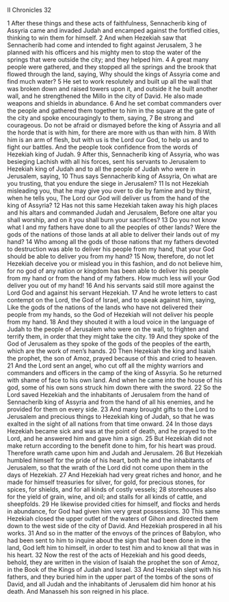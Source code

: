 II Chronicles 32

1	After these things and these acts of faithfulness, Sennacherib king of Assyria came and invaded Judah and encamped against the fortified cities, thinking to win them for himself.
2	And when Hezekiah saw that Sennacherib had come and intended to fight against Jerusalem,
3	he planned with his officers and his mighty men to stop the water of the springs that were outside the city; and they helped him.
4	A great many people were gathered, and they stopped all the springs and the brook that flowed through the land, saying, Why should the kings of Assyria come and find much water?
5	He set to work resolutely and built up all the wall that was broken down and raised towers upon it, and outside it he built another wall, and he strengthened the Millo in the city of David. He also made weapons and shields in abundance.
6	And he set combat commanders over the people and gathered them together to him in the square at the gate of the city and spoke encouragingly to them, saying,
7	Be strong and courageous. Do not be afraid or dismayed before the king of Assyria and all the horde that is with him, for there are more with us than with him.
8	With him is an arm of flesh, but with us is the Lord our God, to help us and to fight our battles. And the people took confidence from the words of Hezekiah king of Judah.
9	After this, Sennacherib king of Assyria, who was besieging Lachish with all his forces, sent his servants to Jerusalem to Hezekiah king of Judah and to all the people of Judah who were in Jerusalem, saying,
10	Thus says Sennacherib king of Assyria, On what are you trusting, that you endure the siege in Jerusalem?
11	Is not Hezekiah misleading you, that he may give you over to die by famine and by thirst, when he tells you, The Lord our God will deliver us from the hand of the king of Assyria?
12	Has not this same Hezekiah taken away his high places and his altars and commanded Judah and Jerusalem, Before one altar you shall worship, and on it you shall burn your sacrifices?
13	Do you not know what I and my fathers have done to all the peoples of other lands? Were the gods of the nations of those lands at all able to deliver their lands out of my hand?
14	Who among all the gods of those nations that my fathers devoted to destruction was able to deliver his people from my hand, that your God should be able to deliver you from my hand?
15	Now, therefore, do not let Hezekiah deceive you or mislead you in this fashion, and do not believe him, for no god of any nation or kingdom has been able to deliver his people from my hand or from the hand of my fathers. How much less will your God deliver you out of my hand!
16	And his servants said still more against the Lord God and against his servant Hezekiah.
17	And he wrote letters to cast contempt on the Lord, the God of Israel, and to speak against him, saying, Like the gods of the nations of the lands who have not delivered their people from my hands, so the God of Hezekiah will not deliver his people from my hand.
18	And they shouted it with a loud voice in the language of Judah to the people of Jerusalem who were on the wall, to frighten and terrify them, in order that they might take the city.
19	And they spoke of the God of Jerusalem as they spoke of the gods of the peoples of the earth, which are the work of men’s hands.
20	Then Hezekiah the king and Isaiah the prophet, the son of Amoz, prayed because of this and cried to heaven.
21	And the Lord sent an angel, who cut off all the mighty warriors and commanders and officers in the camp of the king of Assyria. So he returned with shame of face to his own land. And when he came into the house of his god, some of his own sons struck him down there with the sword.
22	So the Lord saved Hezekiah and the inhabitants of Jerusalem from the hand of Sennacherib king of Assyria and from the hand of all his enemies, and he provided for them on every side.
23	And many brought gifts to the Lord to Jerusalem and precious things to Hezekiah king of Judah, so that he was exalted in the sight of all nations from that time onward.
24	In those days Hezekiah became sick and was at the point of death, and he prayed to the Lord, and he answered him and gave him a sign.
25	But Hezekiah did not make return according to the benefit done to him, for his heart was proud. Therefore wrath came upon him and Judah and Jerusalem.
26	But Hezekiah humbled himself for the pride of his heart, both he and the inhabitants of Jerusalem, so that the wrath of the Lord did not come upon them in the days of Hezekiah.
27	And Hezekiah had very great riches and honor, and he made for himself treasuries for silver, for gold, for precious stones, for spices, for shields, and for all kinds of costly vessels;
28	storehouses also for the yield of grain, wine, and oil; and stalls for all kinds of cattle, and sheepfolds.
29	He likewise provided cities for himself, and flocks and herds in abundance, for God had given him very great possessions.
30	This same Hezekiah closed the upper outlet of the waters of Gihon and directed them down to the west side of the city of David. And Hezekiah prospered in all his works.
31	And so in the matter of the envoys of the princes of Babylon, who had been sent to him to inquire about the sign that had been done in the land, God left him to himself, in order to test him and to know all that was in his heart.
32	Now the rest of the acts of Hezekiah and his good deeds, behold, they are written in the vision of Isaiah the prophet the son of Amoz, in the Book of the Kings of Judah and Israel.
33	And Hezekiah slept with his fathers, and they buried him in the upper part of the tombs of the sons of David, and all Judah and the inhabitants of Jerusalem did him honor at his death. And Manasseh his son reigned in his place.


